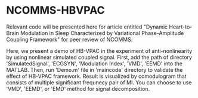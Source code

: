 # NCOMMS-HBVPAC
Relevant code will be presented here for article entitled "Dynamic Heart-to-Brain Modulation in Sleep Characterized by Variational Phase-Amplitude Coupling Framework" for peer review of NCOMMS.

Here, we present a demo of HB-VPAC in the experiment of anti-nonlinearity by using nonlinear simulated coupled signal. First, add the path of directory 'SimulatedSignal', 'ECGSYN', 'Modulation Index', 'VMD', 'EEMD' into the MATLAB. Then, run 'Demo.m' file in 'maincode' directory to validate the effect of HB-VPAC framework. Result is visualized by comodulogram that consists of multiple significant frequnecy pair of MI. You can choose to use 'VMD', 'EEMD', or 'EMD' method for signal decomposition.
